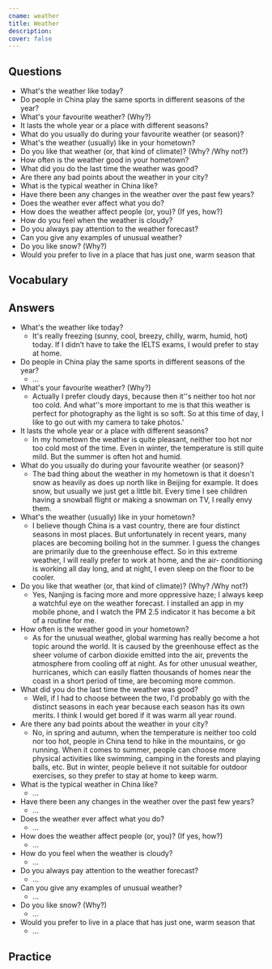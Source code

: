 ```yaml
---
cname: weather
title: Weather
description: 
cover: false
---
```

<banner></banner>

## Questions

- What&#39;s the weather like today?
- Do people in China play the same sports in different seasons of the year?
- What&#39;s your favourite weather? (Why?)
- It lasts the whole year or a place with different seasons?
- What do you usually do during your favourite weather (or season)?
- What&#39;s the weather (usually) like in your hometown?
- Do you like that weather (or, that kind of climate)? (Why? &#x2F;Why not?)
- How often is the weather good in your hometown?
- What did you do the last time the weather was good?
- Are there any bad points about the weather in your city?
- What is the typical weather in China like?
- Have there been any changes in the weather over the past few years?
- Does the weather ever affect what you do?
- How does the weather affect people (or, you)? (If yes, how?)
- How do you feel when the weather is cloudy?
- Do you always pay attention to the weather forecast?
- Can you give any examples of unusual weather?
- Do you like snow? (Why?)
- Would you prefer to live in a place that has just one, warm season that

## Vocabulary

<vocab-list>

<!-- blank -->

</vocab-list>

## Answers

- What&#39;s the weather like today?
  - It&#39;s really freezing (sunny, cool, breezy, chilly, warm, humid, hot) today. If I didn’t have to take the IELTS exams, I would prefer to stay at home.
- Do people in China play the same sports in different seasons of the year?
  - ...
- What&#39;s your favourite weather? (Why?)
  - Actually I prefer cloudy days, because then it&#39;&#39;s neither too hot nor too cold. And what&#39;&#39;s more important to me is that this weather is perfect for photography as the light is so soft. So at this time of day, I like to go out with my camera to take photos.&#39;
- It lasts the whole year or a place with different seasons?
  - In my hometown the weather is quite pleasant, neither too hot nor too cold most of the time. Even in winter, the temperature is still quite mild. But the summer is often hot and humid.
- What do you usually do during your favourite weather (or season)?
  - The bad thing about the weather in my hometown is that it doesn&#39;t snow as heavily as does up north like in Beijing for example. It does snow, but usually we just get a little bit. Every time I see children having a snowball flight or making a snowman on TV, I really envy them.
- What&#39;s the weather (usually) like in your hometown?
  - I believe though China is a vast country, there are four distinct seasons in most places. But unfortunately in recent years, many places are becoming boiling hot in the summer. I guess the changes are primarily due to the greenhouse effect. So in this extreme weather, I will really prefer to work at home, and the air- conditioning is working all day long, and at night, I even sleep on the floor to be cooler.
- Do you like that weather (or, that kind of climate)? (Why? &#x2F;Why not?)
  - Yes, Nanjing is facing more and more oppressive haze; I always keep a watchful eye on the weather forecast. I installed an app in my mobile phone, and I watch the PM 2.5 indicator it has become a bit of a routine for me.
- How often is the weather good in your hometown?
  - As for the unusual weather, global warming has really become a hot topic around the world. It is caused by the greenhouse effect as the sheer volume of carbon dioxide emitted into the air, prevents the atmosphere from cooling off at night. As for other unusual weather, hurricanes, which can easily flatten thousands of homes near the coast in a short period of time, are becoming more common.
- What did you do the last time the weather was good?
  - Well, if I had to choose between the two, I&#39;d probably go with the distinct seasons in each year because each season has its own merits. I think I would get bored if it was warm all year round.
- Are there any bad points about the weather in your city?
  - No, in spring and autumn, when the temperature is neither too cold nor too hot, people in China tend to hike in the mountains, or go running. When it comes to summer, people can choose more physical activities like swimming, camping in the forests and playing balls, etc. But in winter, people believe it not suitable for outdoor exercises, so they prefer to stay at home to keep warm.
- What is the typical weather in China like?
  - ...
- Have there been any changes in the weather over the past few years?
  - ...
- Does the weather ever affect what you do?
  - ...
- How does the weather affect people (or, you)? (If yes, how?)
  - ...
- How do you feel when the weather is cloudy?
  - ...
- Do you always pay attention to the weather forecast?
  - ...
- Can you give any examples of unusual weather?
  - ...
- Do you like snow? (Why?)
  - ...
- Would you prefer to live in a place that has just one, warm season that
  - ...

## Practice

<qrfooter></qrfooter>
